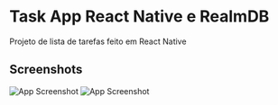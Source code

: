 
# Task App React Native e RealmDB

Projeto de lista de tarefas feito em React Native




## Screenshots

![App Screenshot](https://firebasestorage.googleapis.com/v0/b/portfolio-308a8.appspot.com/o/Screenshot_1666672432.png?alt=media&token=39be4df9-fdac-4882-86bd-d031295de5d5)
![App Screenshot](https://firebasestorage.googleapis.com/v0/b/portfolio-308a8.appspot.com/o/Screenshot_1666672438.png?alt=media&token=7d9fba64-ec4f-42b8-aec8-e58908a002e4)

